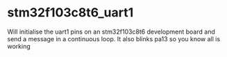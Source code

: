 # stm32f103c8t6_uart1
Will initialise the uart1 pins on an stm32f103c8t6 development board and send a message in a continuous loop. 
It also blinks pa13 so you know all is working
